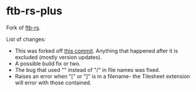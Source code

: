 # ftb-rs-plus
Fork of [ftb-rs](https://github.com/retep998/ftb-rs).

List of changes:
* This was forked off [this commit](https://github.com/retep998/ftb-rs/commit/c7a8aa69cd0de4f5a0eafea8bb97ca70f81ee552). Anything that happened after it is excluded (mostly version updates).
* A possible build fix or two.
* The bug that used "\" instead of "/" in file names was fixed.
* Raises an error when "[" or "]" is in a filename- the Tilesheet extension will error with those contained.